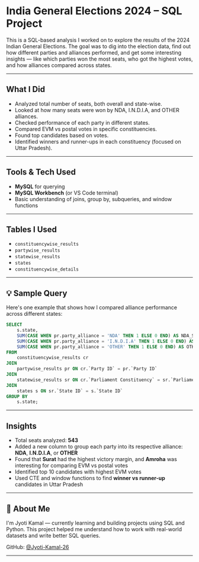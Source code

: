 # India General Elections 2024 – SQL Project

This is a SQL-based analysis I worked on to explore the results of the 2024 Indian General Elections. The goal was to dig into the election data, find out how different parties and alliances performed, and get some interesting insights — like which parties won the most seats, who got the highest votes, and how alliances compared across states.

---

## What I Did

- Analyzed total number of seats, both overall and state-wise.
- Looked at how many seats were won by NDA, I.N.D.I.A, and OTHER alliances.
- Checked performance of each party in different states.
- Compared EVM vs postal votes in specific constituencies.
- Found top candidates based on votes.
- Identified winners and runner-ups in each constituency (focused on Uttar Pradesh).

---

## Tools & Tech Used

- **MySQL** for querying
- **MySQL Workbench** (or VS Code terminal)
- Basic understanding of joins, group by, subqueries, and window functions

---

## Tables I Used

- `constituencywise_results`
- `partywise_results`
- `statewise_results`
- `states`
- `constituencywise_details`

---

## 💡 Sample Query

Here's one example that shows how I compared alliance performance across different states:

```sql
SELECT 
    s.state,
    SUM(CASE WHEN pr.party_alliance = 'NDA' THEN 1 ELSE 0 END) AS NDA_Seat_Won,
    SUM(CASE WHEN pr.party_alliance = 'I.N.D.I.A' THEN 1 ELSE 0 END) AS INDIA_Seat_Won,
    SUM(CASE WHEN pr.party_alliance = 'OTHER' THEN 1 ELSE 0 END) AS OTHER_Seat_Won
FROM 
    constituencywise_results cr
JOIN
    partywise_results pr ON cr.`Party ID` = pr.`Party ID`
JOIN
    statewise_results sr ON cr.`Parliament Constituency` = sr.`Parliament Constituency`
JOIN 
    states s ON sr.`State ID` = s.`State ID`
GROUP BY
    s.state;
````

---

## Insights

* Total seats analyzed: **543**
* Added a new column to group each party into its respective alliance: **NDA**, **I.N.D.I.A**, or **OTHER**
* Found that **Surat** had the highest victory margin, and **Amroha** was interesting for comparing EVM vs postal votes
* Identified top 10 candidates with highest EVM votes
* Used CTE and window functions to find **winner vs runner-up** candidates in Uttar Pradesh

---
 
## 👤 About Me

I'm Jyoti Kamal — currently learning and building projects using SQL and Python. This project helped me understand how to work with real-world datasets and write better SQL queries.

GitHub: [@Jyoti-Kamal-26](https://github.com/Jyoti-Kamal-26)

---

